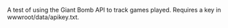 A test of using the Giant Bomb API to track games played. Requires a key in wwwroot/data/apikey.txt.
